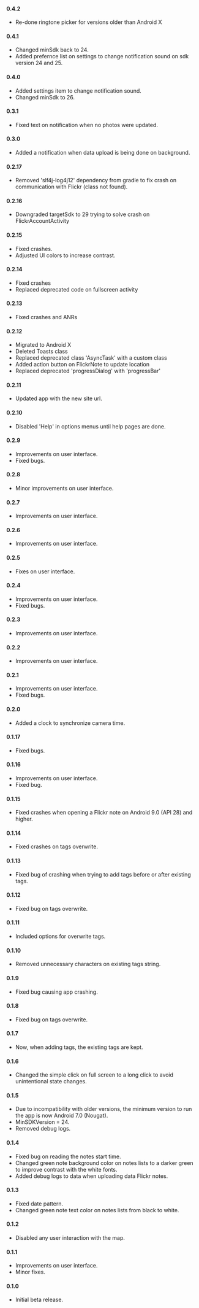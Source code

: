 #### **0.4.2**
- Re-done ringtone picker for versions older than Android X

#### **0.4.1**
- Changed minSdk back to 24.
- Added prefernce list on settings to change notification sound on sdk version 24 and 25.

#### **0.4.0**
- Added settings item to change notification sound.
- Changed minSdk to 26.

#### **0.3.1**
- Fixed text on notification when no photos were updated.

#### **0.3.0**
- Added a notification when data upload is being done on background.

#### **0.2.17**
- Removed 'slf4j-log4j12' dependency from gradle to fix crash on communication with Flickr (class not found).

#### **0.2.16**
- Downgraded targetSdk to 29 trying to solve crash on FlickrAccountActivity

#### **0.2.15**
- Fixed crashes.
- Adjusted UI colors to increase contrast.

#### **0.2.14**
- Fixed crashes
- Replaced deprecated code on fullscreen activity

#### **0.2.13**
- Fixed crashes and ANRs

#### **0.2.12**
- Migrated to Android X
- Deleted Toasts class
- Replaced deprecated class 'AsyncTask' with a custom class
- Added action button on FlickrNote to update location
- Replaced deprecated 'progressDialog' with 'progressBar'

#### **0.2.11**
- Updated app with the new site url.

#### **0.2.10**
- Disabled 'Help' in options menus until help pages are done.

#### **0.2.9**
- Improvements on user interface.
- Fixed bugs.

#### **0.2.8**
- Minor improvements on user interface.

#### **0.2.7**
- Improvements on user interface.

#### **0.2.6**
- Improvements on user interface.

#### **0.2.5**
- Fixes on user interface.

#### **0.2.4**
- Improvements on user interface.
- Fixed bugs.

#### **0.2.3**
- Improvements on user interface.

#### **0.2.2**
- Improvements on user interface.

#### **0.2.1**
- Improvements on user interface.
- Fixed bugs.

#### **0.2.0**
- Added a clock to synchronize camera time.

#### **0.1.17**
- Fixed bugs.

#### **0.1.16**
- Improvements on user interface.
- Fixed bug.

#### **0.1.15**
- Fixed crashes when opening a Flickr note on Android 9.0 (API 28) and higher.

#### **0.1.14**
- Fixed crashes on tags overwrite.

#### **0.1.13**
- Fixed bug of crashing when trying to add tags before or after existing tags.

#### **0.1.12**
- Fixed bug on tags overwrite.

#### **0.1.11**
- Included options for overwrite tags.

#### **0.1.10**
- Removed unnecessary characters on existing tags string.

#### **0.1.9**
- Fixed bug causing app crashing.

#### **0.1.8**
- Fixed bug on tags overwrite.

#### **0.1.7**
- Now, when adding tags, the existing tags are kept.

#### **0.1.6**
- Changed the simple click on full screen to a long click to avoid unintentional state changes. 

#### **0.1.5**
- Due to incompatibility with older versions, the minimum version to run the app is now Android 7.0 (Nougat).
- MinSDKVersion = 24.
- Removed debug logs.

#### **0.1.4**
- Fixed bug on reading the notes start time.
- Changed green note background color on notes lists to a darker green to improve contrast with the white fonts.
- Added debug logs to data when uploading data Flickr notes.

#### **0.1.3**
- Fixed date pattern.
- Changed green note text color on notes lists from black to white.

#### **0.1.2**
- Disabled any user interaction with the map.

#### **0.1.1**
- Improvements on user interface.
- Minor fixes.

#### **0.1.0**
- Initial beta release.

